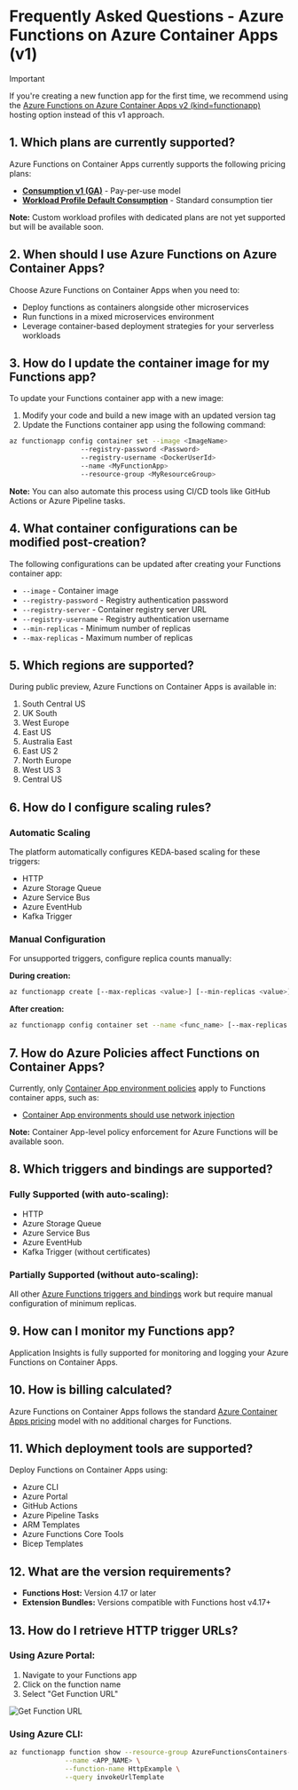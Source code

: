 # Frequently Asked Questions - Azure Functions on Azure Container Apps (v1)

> [!IMPORTANT]
> If you're creating a new function app for the first time, we recommend using the [Azure Functions on Azure Container Apps v2 (kind=functionapp)](./azure-functions-on-container-apps-v2.md) hosting option instead of this v1 approach.


## 1. Which plans are currently supported?

Azure Functions on Container Apps currently supports the following pricing plans:

- **[Consumption v1 (GA)](https://azure.microsoft.com/en-in/pricing/details/container-apps/)** - Pay-per-use model
- **[Workload Profile Default Consumption](https://azure.microsoft.com/en-in/pricing/details/container-apps/)** - Standard consumption tier

**Note:** Custom workload profiles with dedicated plans are not yet supported but will be available soon.

## 2. When should I use Azure Functions on Azure Container Apps?

Choose Azure Functions on Container Apps when you need to:
- Deploy functions as containers alongside other microservices
- Run functions in a mixed microservices environment
- Leverage container-based deployment strategies for your serverless workloads

## 3. How do I update the container image for my Functions app?

To update your Functions container app with a new image:

1. Modify your code and build a new image with an updated version tag
2. Update the Functions container app using the following command:

```sh
az functionapp config container set --image <ImageName>
                  --registry-password <Password>
                  --registry-username <DockerUserId>
                  --name <MyFunctionApp>
                  --resource-group <MyResourceGroup>
```

**Note:** You can also automate this process using CI/CD tools like GitHub Actions or Azure Pipeline tasks.

## 4. What container configurations can be modified post-creation?

The following configurations can be updated after creating your Functions container app:

- `--image` - Container image
- `--registry-password` - Registry authentication password
- `--registry-server` - Container registry server URL
- `--registry-username` - Registry authentication username
- `--min-replicas` - Minimum number of replicas
- `--max-replicas` - Maximum number of replicas

## 5. Which regions are supported?

During public preview, Azure Functions on Container Apps is available in:

1. South Central US
2. UK South
3. West Europe
4. East US
5. Australia East
6. East US 2
7. North Europe
8. West US 3
9. Central US

## 6. How do I configure scaling rules?

### Automatic Scaling
The platform automatically configures KEDA-based scaling for these triggers:
- HTTP
- Azure Storage Queue
- Azure Service Bus
- Azure EventHub
- Kafka Trigger

### Manual Configuration
For unsupported triggers, configure replica counts manually:

**During creation:**
```sh
az functionapp create [--max-replicas <value>] [--min-replicas <value>]
```

**After creation:**
```sh
az functionapp config container set --name <func_name> [--max-replicas <value>] [--min-replicas <value>]
```

## 7. How do Azure Policies affect Functions on Container Apps?

Currently, only [Container App environment policies](https://learn.microsoft.com/en-us/azure/container-apps/policy-reference#policy-definitions) apply to Functions container apps, such as:
- [Container App environments should use network injection](https://ms.portal.azure.com/#view/Microsoft_Azure_Policy/PolicyDetailBlade/definitionId/%2Fproviders%2FMicrosoft.Authorization%2FpolicyDefinitions%2F8b346db6-85af-419b-8557-92cee2c0f9bb)

**Note:** Container App-level policy enforcement for Azure Functions will be available soon.

## 8. Which triggers and bindings are supported?

### Fully Supported (with auto-scaling):
- HTTP
- Azure Storage Queue
- Azure Service Bus
- Azure EventHub
- Kafka Trigger (without certificates)

### Partially Supported (without auto-scaling):
All other [Azure Functions triggers and bindings](https://learn.microsoft.com/en-us/azure/azure-functions/functions-triggers-bindings?tabs=csharp#supported-bindings) work but require manual configuration of minimum replicas.

## 9. How can I monitor my Functions app?

Application Insights is fully supported for monitoring and logging your Azure Functions on Container Apps.

## 10. How is billing calculated?

Azure Functions on Container Apps follows the standard [Azure Container Apps pricing](https://azure.microsoft.com/en-us/pricing/details/container-apps/) model with no additional charges for Functions.

## 11. Which deployment tools are supported?

Deploy Functions on Container Apps using:
- Azure CLI
- Azure Portal
- GitHub Actions
- Azure Pipeline Tasks
- ARM Templates
- Azure Functions Core Tools
- Bicep Templates

## 12. What are the version requirements?

- **Functions Host:** Version 4.17 or later
- **Extension Bundles:** Versions compatible with Functions host v4.17+

## 13. How do I retrieve HTTP trigger URLs?

### Using Azure Portal:
1. Navigate to your Functions app
2. Click on the function name
3. Select "Get Function URL"

![Get Function URL](https://github.com/Azure/azure-functions-on-container-apps/assets/45637559/d3f19615-767e-4df0-b140-194507366374)

### Using Azure CLI:
```sh
az functionapp function show --resource-group AzureFunctionsContainers-rg \
              --name <APP_NAME> \
              --function-name HttpExample \
              --query invokeUrlTemplate
```
